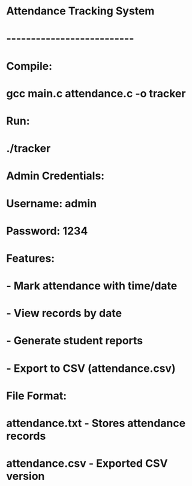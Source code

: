 # Attendance Tracking System

# --------------------------

# Compile:

# gcc main.c attendance.c -o tracker

# Run:

# ./tracker

# Admin Credentials:

# Username: admin

# Password: 1234

# Features:

# - Mark attendance with time/date

# - View records by date

# - Generate student reports

# - Export to CSV (attendance.csv)

# File Format:

# attendance.txt - Stores attendance records

# attendance.csv - Exported CSV version
